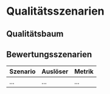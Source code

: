 # Qualitätsszenarien

## Qualitätsbaum

## Bewertungsszenarien

| Szenario | Auslöser | Metrik |
|----------|----------|--------|
| ... | ... | ... |